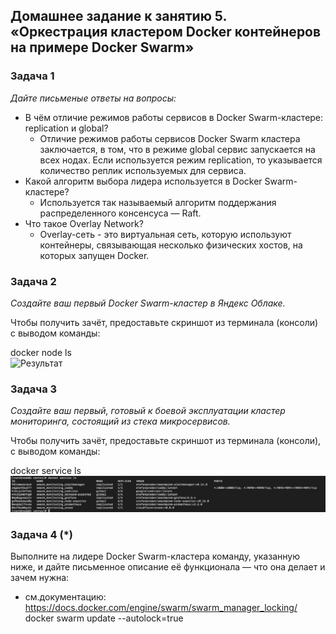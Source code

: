 ## Домашнее задание к занятию 5. «Оркестрация кластером Docker контейнеров на примере Docker Swarm»

### Задача 1

_Дайте письменые ответы на вопросы:_

* В чём отличие режимов работы сервисов в Docker Swarm-кластере: replication и global?
  * Отличие режимов работы сервисов Docker Swarm кластера заключается, в том, что в режиме global сервис запускается на всех нодах. Если используется режим replication, то указывается количество реплик используемых для сервиса.
* Какой алгоритм выбора лидера используется в Docker Swarm-кластере?
  * Используется так называемый алгоритм поддержания распределенного консенсуса — Raft.
* Что такое Overlay Network?
  * Overlay-сеть - это виртуальная сеть, которую используют контейнеры, связывающая несколько физических хостов, на которых запущен Docker.
  
### Задача 2

_Создайте ваш первый Docker Swarm-кластер в Яндекс Облаке._

Чтобы получить зачёт, предоставьте скриншот из терминала (консоли) с выводом команды:

docker node ls   
![Результат](https://github.com/Rain-m-a-n/devops-netology/raw/master/Виртуализация/Home_Work_(5.5)/pics/cluster.jpg)
 

### Задача 3

_Создайте ваш первый, готовый к боевой эксплуатации кластер мониторинга, состоящий из стека микросервисов._

Чтобы получить зачёт, предоставьте скриншот из терминала (консоли), с выводом команды:

docker service ls   
![Результат](https://github.com/Rain-m-a-n/devops-netology/raw/master/Виртуализация/Home_Work_(5.5)/pics/service.jpg)

### Задача 4 (*)

Выполните на лидере Docker Swarm-кластера команду, указанную ниже, и дайте письменное описание её функционала — что она делает и зачем нужна:

* см.документацию: https://docs.docker.com/engine/swarm/swarm_manager_locking/
docker swarm update --autolock=true  
